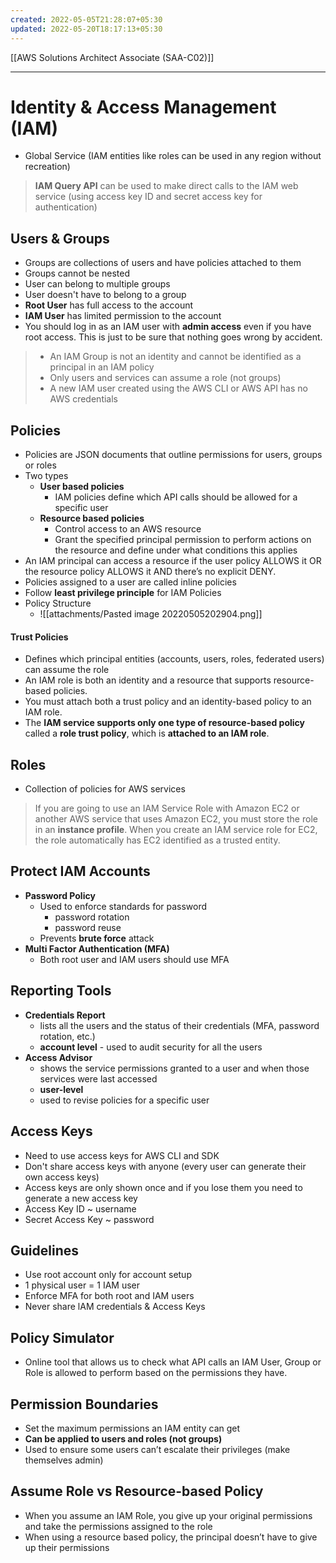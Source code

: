 ```yaml
---
created: 2022-05-05T21:28:07+05:30
updated: 2022-05-20T18:17:13+05:30
---
```

[[AWS Solutions Architect Associate (SAA-C02)]]

---

# Identity & Access Management (IAM)
- Global Service (IAM entities like roles can be used in any region without recreation)

> **IAM Query API** can be used to make direct calls to the IAM web service (using access key ID and secret access key for authentication)

## Users & Groups
- Groups are collections of users and have policies attached to them
- Groups cannot be nested
- User can belong to multiple groups
- User doesn't have to belong to a group
- **Root User** has full access to the account 
- **IAM User** has limited permission to the account
- You should log in as an IAM user with **admin access** even if you have root access. This is just to be sure that nothing goes wrong by accident.

> - An IAM Group is not an identity and cannot be identified as a principal in an IAM policy
> - Only users and services can assume a role (not groups)
> - A new IAM user created using the AWS CLI or AWS API has no AWS credentials
## Policies
- Policies are JSON documents that outline permissions for users, groups or roles
- Two types
	- **User based policies**
		- IAM policies define which API calls should be allowed for a specific user
	- **Resource based policies**
		- Control access to an AWS resource
		- Grant the specified principal permission to perform actions on the resource and define under what conditions this applies
- An IAM principal can access a resource if the user policy ALLOWS it OR the resource policy ALLOWS it AND there’s no explicit DENY. 
- Policies assigned to a user are called inline policies
- Follow **least privilege principle** for IAM Policies
- Policy Structure
	- ![[attachments/Pasted image 20220505202904.png]]

#### Trust Policies
- Defines which principal entities (accounts, users, roles, federated users) can assume the role 
- An IAM role is both an identity and a resource that supports resource-based policies. 
- You must attach both a trust policy and an identity-based policy to an IAM role. 
- The **IAM service supports only one type of resource-based policy** called a **role trust policy**, which is **attached to an IAM role**.

## Roles
- Collection of policies for AWS services

> If you are going to use an IAM Service Role with Amazon EC2 or another AWS service that uses Amazon EC2, you must store the role in an **instance profile**. When you create an IAM service role for EC2, the role automatically has EC2 identified as a trusted entity.

## Protect IAM Accounts
- **Password Policy**
	- Used to enforce standards for password
		- password rotation
		- password reuse
	- Prevents **brute force** attack
- **Multi Factor Authentication (MFA)**
	- Both root user and IAM users should use MFA

## Reporting Tools
- **Credentials Report**
	- lists all the users and the status of their credentials (MFA, password rotation, etc.)
	- **account level** - used to audit security for all the users
- **Access Advisor**
	- shows the service permissions granted to a user and when those services were last accessed
	- **user-level**
	- used to revise policies for a specific user

## Access Keys
- Need to use access keys for AWS CLI and SDK
- Don't share access keys with anyone (every user can generate their own access keys)
- Access keys are only shown once and if you lose them you need to generate a new access key
- Access Key ID ~ username
- Secret Access Key ~ password

## Guidelines
- Use root account only for account setup
- 1 physical user = 1 IAM user
- Enforce MFA for both root and IAM users
- Never share lAM credentials & Access Keys

## Policy Simulator
- Online tool that allows us to check what API calls an IAM User, Group or Role is allowed to perform based on the permissions they have.

## Permission Boundaries
- Set the maximum permissions an IAM entity can get
- **Can be applied to users and roles (not groups)**
- Used to ensure some users can’t escalate their privileges (make themselves admin)

## Assume Role vs Resource-based Policy
- When you assume an IAM Role, you give up your original permissions and take the permissions assigned to the role
- When using a resource based policy, the principal doesn’t have to give up their permissions